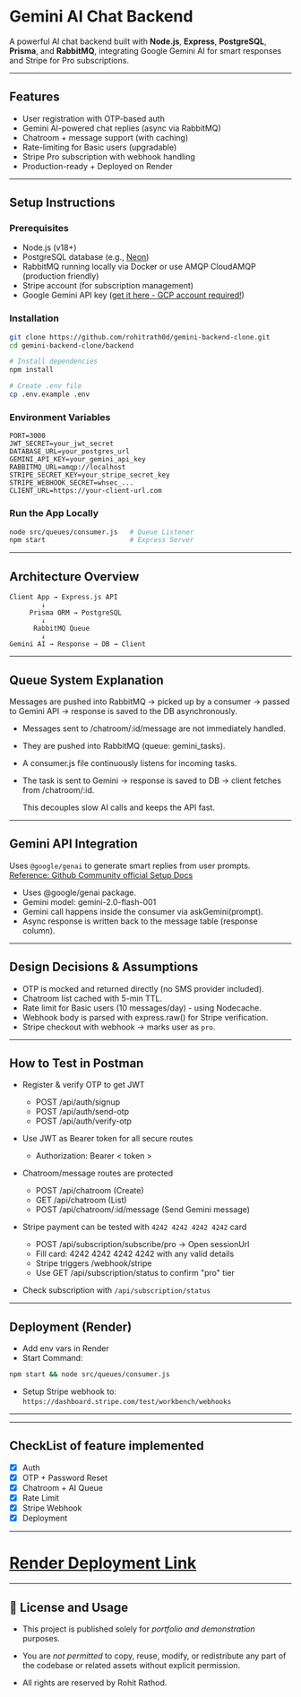# Gemini AI Chat Backend

A powerful AI chat backend built with **Node.js**, **Express**, **PostgreSQL**, **Prisma**, and **RabbitMQ**, integrating Google Gemini AI for smart responses and Stripe for Pro subscriptions.

---

## Features

- User registration with OTP-based auth
- Gemini AI-powered chat replies (async via RabbitMQ)
- Chatroom + message support (with caching)
- Rate-limiting for Basic users (upgradable)
- Stripe Pro subscription with webhook handling
- Production-ready + Deployed on Render

---

## Setup Instructions

### Prerequisites

- Node.js (v18+)
- PostgreSQL database (e.g., [Neon](https://neon.tech))
- RabbitMQ running locally via Docker or use AMQP CloudAMQP (production friendly)
- Stripe account (for subscription management)
- Google Gemini API key ([get it here - GCP account required!](https://aistudio.google.com))

### Installation

```bash
git clone https://github.com/rohitrath0d/gemini-backend-clone.git
cd gemini-backend-clone/backend

# Install dependencies
npm install

# Create .env file
cp .env.example .env
```

### Environment Variables

```env
PORT=3000
JWT_SECRET=your_jwt_secret
DATABASE_URL=your_postgres_url
GEMINI_API_KEY=your_gemini_api_key
RABBITMQ_URL=amqp://localhost
STRIPE_SECRET_KEY=your_stripe_secret_key
STRIPE_WEBHOOK_SECRET=whsec_...
CLIENT_URL=https://your-client-url.com
```

### Run the App Locally

```bash
node src/queues/consumer.js   # Queue Listener
npm start                     # Express Server
```

---

## Architecture Overview

```plaintext
Client App → Express.js API
        ↓
     Prisma ORM → PostgreSQL
        ↓
      RabbitMQ Queue
        ↓
Gemini AI → Response → DB → Client
```

---

## Queue System Explanation

Messages are pushed into RabbitMQ → picked up by a consumer → passed to Gemini API → response is saved to the DB asynchronously.

- Messages sent to /chatroom/:id/message are not immediately handled.
- They are pushed into RabbitMQ (queue: gemini_tasks).
- A consumer.js file continuously listens for incoming tasks.
- The task is sent to Gemini → response is saved to DB → client fetches from /chatroom/:id.

  This decouples slow AI calls and keeps the API fast.

---

## Gemini API Integration

Uses `@google/genai` to generate smart replies from user prompts.  
[Reference: Github Community official Setup Docs](https://github.com/googleapis/js-genai)

- Uses @google/genai package.
- Gemini model: gemini-2.0-flash-001
- Gemini call happens inside the consumer via askGemini(prompt).
- Async response is written back to the message table (response column).

---

## Design Decisions & Assumptions

- OTP is mocked and returned directly  (no SMS provider included).
- Chatroom list cached with 5-min TTL.
- Rate limit for Basic users (10 messages/day) - using Nodecache.
- Webhook body is parsed with express.raw() for Stripe verification.
- Stripe checkout with webhook → marks user as `pro`.

---

## How to Test in Postman

- Register & verify OTP to get JWT
   - POST /api/auth/signup
   - POST /api/auth/send-otp
   - POST /api/auth/verify-otp
- Use JWT as Bearer token for all secure routes
  - Authorization: Bearer < token >
- Chatroom/message routes are protected
  - POST /api/chatroom (Create)
  - GET /api/chatroom (List)
  - POST /api/chatroom/:id/message (Send Gemini message)
- Stripe payment can be tested with `4242 4242 4242 4242` card
  - POST /api/subscription/subscribe/pro → Open sessionUrl
  - Fill card: 4242 4242 4242 4242 with any valid details
  - Stripe triggers /webhook/stripe
  - Use GET /api/subscription/status to confirm "pro" tier

- Check subscription with `/api/subscription/status`

---

## Deployment (Render)

- Add env vars in Render
- Start Command:
```bash
npm start && node src/queues/consumer.js
```
- Setup Stripe webhook to: `https://dashboard.stripe.com/test/workbench/webhooks`

---

---

## CheckList of feature implemented

- [x] Auth
- [x] OTP + Password Reset
- [x] Chatroom + AI Queue
- [x] Rate Limit
- [x] Stripe Webhook
- [x] Deployment

---




# [Render Deployment Link](https://gemini-backend-clone-zuhg.onrender.com)

----

## 🚫 License and Usage

- This project is published solely for *portfolio and demonstration* purposes.

- You are *not permitted* to copy, reuse, modify, or redistribute any part of the codebase or related assets without explicit permission.

- All rights are reserved by Rohit Rathod.
